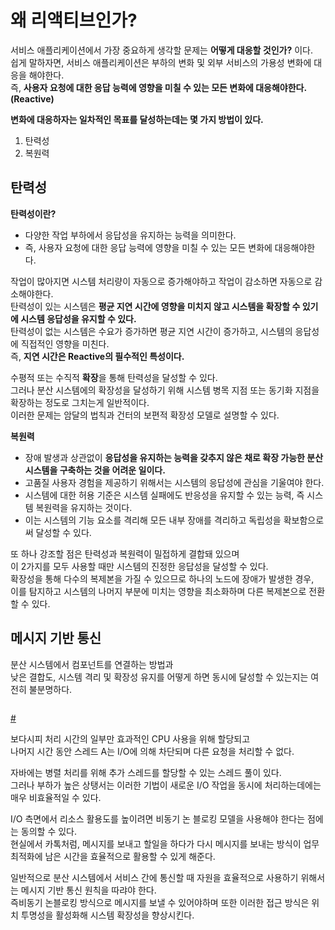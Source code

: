 # 왜 리액티브인가?  
  
서비스 애플리케이션에서 가장 중요하게 생각할 문제는 **어떻게 대응할 것인가?** 이다.       
쉽게 말하자면, 서비스 애플리케이션은 부하의 변화 및 외부 서비스의 가용성 변화에 대응을 해야한다.         
즉, **사용자 요청에 대한 응답 능력에 영향을 미칠 수 있는 모든 변화에 대응해야한다.(Reactive)**    
    
**변화에 대응하자는 일차적인 목표를 달성하는데는 몇 가지 방법이 있다.**        

1. 탄력성    
2. 복원력 


## 탄력성  
  
**탄력성이란?**    
* 다양한 작업 부하에서 응답성을 유지하는 능력을 의미한다.     
* 즉, 사용자 요청에 대한 응답 능력에 영향을 미칠 수 있는 모든 변화에 대응해야한다.   
         
작업이 많아지면 시스템 처리량이 자동으로 증가해야하고 작업이 감소하면 자동으로 감소해야한다.           
탄력성이 있는 시스템은 **평균 지연 시간에 영향을 미치지 않고 시스템을 확장할 수 있기에 시스템 응답성을 유지할 수 있다.**       
탄력성이 없는 시스템은 수요가 증가하면 평균 지연 시간이 증가하고, 시스템의 응답성에 직접적인 영향을 미친다.       
즉, **지연 시간은 Reactive의 필수적인 특성이다.**         
    
수평적 또는 수직적 **확장**을 통해 탄력성을 달성할 수 있다.    
그러나 분산 시스템에의 확장성을 달성하기 위해 시스템 병목 지점 또는 동기화 지점을 확장하는 정도로 그치는게 일반적이다.  
이러한 문제는 암달의 법칙과 건터의 보편적 확장성 모델로 설명할 수 있다.  
  
**복원력**    
* 장애 발생과 상관없이 **응답성을 유지하는 능력을 갖추지 않은 채로 확장 가능한 분산 시스템을 구축하는 것을 어려운 일이다.**   
* 고품질 사용자 경험을 제공하기 위해서는 시스템의 응답성에 관심을 기울여야 한다.     
* 시스템에 대한 허용 기준은 시스템 실패에도 반응성을 유지할 수 있는 능력, 즉 시스템 복원력을 유지하는 것이다.       
* 이는 시스템의 기능 요소를 격리해 모든 내부 장애를 격리하고 독립성을 확보함으로써 달성할 수 있다.       
   
또 하나 강조할 점은 탄력성과 복원력이 밀접하게 결합돼 있으며          
이 2가지를 모두 사용할 때만 시스템의 진정한 응답성을 달성할 수 있다.         
확장성을 통해 다수의 복제본을 가질 수 있으므로 하나의 노드에 장애가 발생한 경우,        
이를 탐지하고 시스템의 나머지 부분에 미치는 영향을 최소화하며 다른 복제본으로 전환할 수 있다.    

## 메시지 기반 통신 

분산 시스템에서 컴포넌트를 연결하는 방법과     
낮은 결합도, 시스템 격리 및 확장성 유지를 어떻게 하면 동시에 달성할 수 있는지는 여전히 불분명하다.    

```java
```

[#](#)  

보다시피 처리 시간의 일부만 효과적인 CPU 사용을 위해 할당되고     
나머지 시간 동안 스레드 A는 I/O에 의해 차단되며 다른 요청을 처리할 수 없다.     
 
자바에는 병렬 처리를 위해 추가 스레드를 할당할 수 있는 스레드 풀이 있다.     
그러나 부하가 높은 상탱서는 이러한 기법이 새로운 I/O 작업을 동시에 처리하는데에는 매우 비효율적일 수 있다.    
  
I/O 측면에서 리소스 활용도를 높이려면 비동기 논 블로킹 모델을 사용해야 한다는 점에는 동의할 수 있다.       
현실에서 카톡처럼, 메시지를 보내고 할일을 하다가 다시 메시지를 보내는 방식이 업무 최적화에 남은 시간을 효율적으로 활용할 수 있게 해준다.     
  
일반적으로 분산 시스템에서 서비스 간에 통신할 때 자원을 효율적으로 사용하기 위해서는 메시지 기반 통신 원칙을 따랴야 한다.    
즉비동기 논블로킹 방식으로 메시지를 보낼 수 있어야하며 또한 이러한 접근 방식은 위치 투명성을 활성화해 시스템 확장성을 향상시킨다.   





